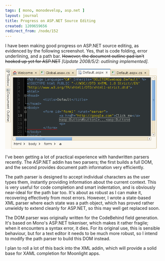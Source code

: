 ```yaml
---
tags: [ mono, monodevelop, asp.net ]
layout: journal
title: Progress on ASP.NET Source Editing
created: 1209659656
redirect_from: /node/152
---
```

I have been making good progress on ASP.NET source editing, as evidenced by the following screenshot. Yes, that is code folding, error underlining, and a path bar.<!--break--> ~~However, the document outline pad isn't hooked up yet for ASP.NET~~ _[Update 2008/5/2: outlining implemented]._

<img src="/files/images/MonoScreenshots/AspNetCodeFolding.png" alt="Screenshot of an ASP.NET file in MonoDevelop with error underlining, code folding and a path bar." style="max-width:98%" />

I've been getting a lot of practical experience with handwritten parsers recently. The ASP.NET addin has two parsers; the first builds a full DOM, and the second provides document path information very efficiently.

The path parser is designed to accept individual characters as the user types them, instantly providing information about the current context. This is very useful for code completion and smart indentation, and is obviously near-ideal for the path bar too. It's about as robust as I can make it, recovering effectively from most errors. However, I wrote a state-based XML parser where each state was a path object, which has proved rather unwieldy to extend cleanly for ASP.NET, so this may well get replaced soon.

The DOM parser was originally written for the CodeBehind field generation. It's based on Mono's ASP.NET tokeniser, which makes it rather fragile; when it encounters a syntax error, it dies. For its original use, this is sensible behaviour, but for a text editor it needs to be much more robust, so I intend to modify the path parser to build this DOM instead.

I plan to roll a lot of this back into the XML addin, which will provide a solid base for XAML completion for Moonlight apps.
